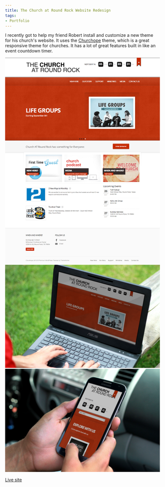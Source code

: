 ```yaml
---
title: The Church at Round Rock Website Redesign
tags:
- Portfolio
---
```


I recently got to help my friend Robert install and customize a new theme for his church's website. It uses the <a href="http://themeforest.net/item/churchope-responsive-wordpress-theme/2708562" target="_blank">Churchope</a> theme, which is a great responsive theme for churches. It has a lot of great features built in like an event countdown timer.

<img alt="The Church at Round Rock" src="./The-Church-at-Round-Rock-1.png" />

<img alt="the-church-at-round-rock-desktop" src="./the-church-at-round-rock-desktop.png" />

<img alt="the-church-at-round-rock-phone" src="./the-church-at-round-rock-phone.png" />

<a href="http://www.thechurchatroundrock.com" target="_blank">Live site</a>
